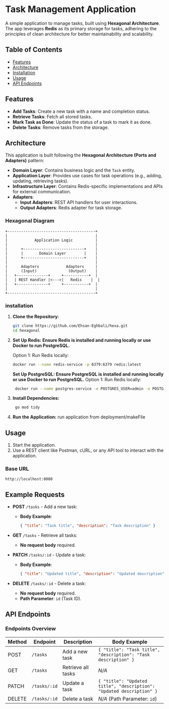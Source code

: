 # Task Management Application

A simple application to manage tasks, built using **Hexagonal Architecture**. The app leverages **Redis** as its primary storage for tasks, adhering to the principles of clean architecture for better maintainability and scalability.

## Table of Contents

- [Features](#features)
- [Architecture](#architecture)
- [Installation](#installation)
- [Usage](#usage)
- [API Endpoints](#api-endpoints)
## Features

- **Add Tasks**: Create a new task with a name and completion status.
- **Retrieve Tasks**: Fetch all stored tasks.
- **Mark Task as Done**: Update the status of a task to mark it as done.
- **Delete Tasks**: Remove tasks from the storage.

## Architecture

This application is built following the **Hexagonal Architecture (Ports and Adapters)** pattern:

- **Domain Layer**: Contains business logic and the `Task` entity.
- **Application Layer**: Provides use cases for task operations (e.g., adding, updating, retrieving tasks).
- **Infrastructure Layer**: Contains Redis-specific implementations and APIs for external communication.
- **Adapters**:
    - **Input Adapters**: REST API handlers for user interactions.
    - **Output Adapters**: Redis adapter for task storage.

### Hexagonal Diagram

```plaintext
+---------------------------------------+
|                                       |
|            Application Logic          |
|                                       |
|      +---------------------------+    |
|      |       Domain Layer        |    |
|      +---------------------------+    |
|                                       |
|      Adapters            Adapters     |
|      (Input)              (Output)    |
|   +--------------+     +-----------+  |
|   | REST Handler |<--->|   Redis    |  |
|   +--------------+     +-----------+  |
|                                       |
+---------------------------------------+
```

### installation

1. **Clone the Repository**:
   ```bash
   git clone https://github.com/Ehsan-Eghbali/hexa.git
   cd hexagonal 
   ```
2. **Set Up Redis: Ensure Redis is installed and running locally  or use Docker to run PostgreSQL.**

    Option 1: Run Redis locally:
    ```bash
    docker run --name redis-service -p 6379:6379 redis:latest
    ```
   **Set Up PostgreSQL: Ensure PostgreSQL is installed and running locally or use Docker to run PostgreSQL.**
   Option 1: Run Redis locally:
   ```bash
    docker run --name postgres-service -e POSTGRES_USER=admin -e POSTGRES_PASSWORD=admin -e POSTGRES_DB=hexa_db -p 5432:5432 postgres:latest
    ```
3. **Install Dependencies:**
   ```bash
    go mod tidy
    ```
4. **Run the Application:**
   run application from deployment/makeFile

## Usage

1. Start the application.
2. Use a REST client like Postman, cURL, or any API tool to interact with the application.

### Base URL
`http://localhost:8080`

## Example Requests

- **POST** `/tasks` - Add a new task:
    - **Body Example**:
      ```json
      { "title": "Task title", "description": "Task description" }
      ```

- **GET** `/tasks` - Retrieve all tasks:
    - **No request body** required.

- **PATCH** `/tasks/:id` - Update a task:
    - **Body Example**:
      ```json
      { "title": "Updated title", "description": "Updated description" }
      ```

- **DELETE** `/tasks/:id` - Delete a task:
    - **No request body** required.
    - **Path Parameter**: `id` (Task ID).

## API Endpoints

### Endpoints Overview

| Method | Endpoint          | Description                | Body Example                                |
|--------|-------------------|----------------------------|--------------------------------------------|
| POST   | `/tasks`          | Add a new task             | `{ "title": "Task title", "description": "Task description" }`    |
| GET    | `/tasks`          | Retrieve all tasks         | _N/A_                                      |
| PATCH  | `/tasks/:id`      | Update a task              | `{ "title": "Updated title", "description": "Updated description" }` |
| DELETE | `/tasks/:id`      | Delete a task              | _N/A_ (Path Parameter: `id`)              |
